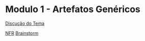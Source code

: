 # Modulo 1 - Artefatos Genéricos

[Discução do Tema](./discucao_tema.md)


[NFR](./nfr.md)
[Brainstorm](./brainstorm.md)